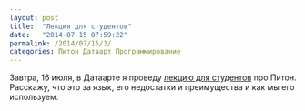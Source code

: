 ```yaml
---
layout: post
title:  "Лекция для студентов"
date:   "2014-07-15 07:59:22"
permalink: /2014/07/15/3/
categories: Питон Датаарт Программирование
---
```


Завтра, 16 июля, в Датаарте я проведу
[лекцию для студентов](http://www.dataart.ru/blog/2014/07/python-lektsiya-v-voronezhskom-ofise-dataart/)
про Питон. Расскажу, что это за язык, его недостатки и преимущества и
как мы его используем.
